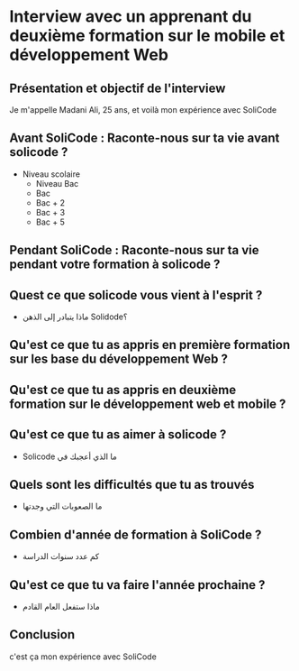 # Interview avec un apprenant du deuxième formation sur le mobile et développement Web

## Présentation et objectif de l'interview

Je m'appelle Madani Ali, 25 ans, et voilà mon expérience avec SoliCode

## Avant SoliCode  : Raconte-nous sur ta vie avant solicode ?

- Niveau scolaire 
  - Niveau Bac
  - Bac
  - Bac + 2 
  - Bac + 3
  - Bac + 5

## Pendant SoliCode : Raconte-nous sur ta vie pendant votre formation à  solicode ?


## Quest ce que solicode vous vient à l'esprit ?

- ماذا يتبادر إلى الذهن Solidode؟

## Qu'est ce que tu as appris en première formation sur les base du développement Web ?

## Qu'est ce que tu as appris en deuxième formation sur le développement web et mobile ?

## Qu'est ce que tu as aimer à solicode ?

- Solicode ما الذي أعجبك في   

## Quels sont les difficultés que tu as trouvés
- ما الصعوبات التي وجدتها

## Combien d'année de formation à SoliCode ?
- كم عدد سنوات الدراسة

## Qu'est ce que tu va faire l'année prochaine ?
- ماذا ستفعل العام القادم

## Conclusion

c'est ça mon expérience avec SoliCode